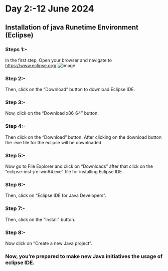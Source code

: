 # Day 2:-12 June 2024
## Installation of java Runetime Environment (Eclipse)

### Steps 1:-
In the first step, Open your browser and navigate to https://www.eclipse.org/
![image](https://github.com/user-attachments/assets/5b0e520f-8397-47cd-8ed0-d7d6023cc897)

### Step 2:-
Then, click on the “Download” button to download Eclipse IDE.

### Step 3:-
Now, click on the “Download x86_64” button. 

### Step 4:-
Then click on the “Download” button. After clicking on the download button the .exe file for the eclipse will be downloaded.
### Step 5:-
Now go to File Explorer and click on “Downloads” after that click on the “eclipse-inst-jre-win64.exe” file for installing Eclipse IDE.

### Step 6:-
Then, click on “Eclipse IDE for Java Developers”.

### Step 7:-
Then, click on the “Install” button.

### Step 8:-
Now click on “Create a new Java project”. 

### Now, you’re prepared to make new Java initiatives the usage of eclipse IDE.
